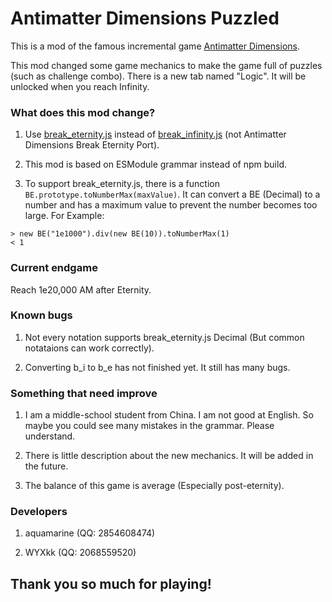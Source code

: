 # Antimatter Dimensions Puzzled

  This is a mod of the famous incremental game [Antimatter Dimensions](https://ivark.github.io/AntimatterDimensions).

This mod changed some game mechanics to make the game full of puzzles (such as challenge combo). There is a new tab named "Logic". It will be unlocked when you reach Infinity.

### What does this mod change?

1. Use [break_eternity.js](https://www.npmjs.com/package/break_eternity.js) instead of [break_infinity.js](https://www.npmjs.com/package/break_infinity.js) (not Antimatter Dimensions Break Eternity Port).

2. This mod is based on ESModule grammar instead of npm build.

3. To support break_eternity.js, there is a function `BE.prototype.toNumberMax(maxValue)`. It can convert a BE (Decimal) to a number and has a maximum value to prevent the number becomes too large. For Example:

```
> new BE("1e1000").div(new BE(10)).toNumberMax(1)
< 1
```

### Current endgame

Reach 1e20,000 AM after Eternity.

### Known bugs
1. Not every notation supports break_eternity.js Decimal (But common notataions can work correctly).

2. Converting b_i to b_e has not finished yet. It still has many bugs.

### Something that need improve

1. I am a middle-school student from China. I am not good at English. So maybe you could see many mistakes in the grammar. Please understand.

2. There is little description about the new mechanics. It will be added in the future.

3. The balance of this game is average (Especially post-eternity).

### Developers

1. aquamarine (QQ: 2854608474)

2. WYXkk (QQ: 2068559520)



## Thank you so much for playing!